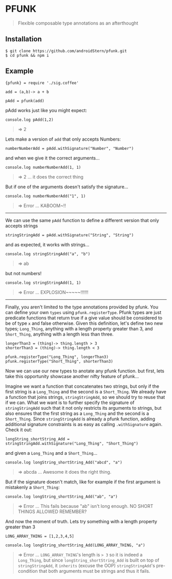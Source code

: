 # PFUNK

> Flexible composable type annotations as an afterthought

## Installation

```
$ git clone https://github.com/androidStern/pfunk.git
$ cd pfunk && npm i
```


## Example

```
{pfunk} = require './sig.coffee'

add = (a,b)-> a + b

pAdd = pfunk(add)
```

pAdd works just like you might expect:
```
console.log pAdd(1,2)
```
>=> 2

Lets make a version of `add` that only accepts Numbers:

```
numberNumberAdd = pAdd.withSignature("Number", "Number")

```

and when we give it the correct arguments...
```
console.log numberNumberAdd(1, 1)
```
>=> 2 ... it does the correct thing

But if one of the arguments doesn't satisfy the signature...

```
console.log numberNumberAdd("1", 1)
```

>=> Error ... KABOOM~!!

---
We can use the same `pAdd` function to define a different
version that only accepts strings

```
stringStringAdd = pAdd.withSignature("String", "String")
```

and as expected, it works with strings...
```
console.log stringStringAdd("a", "b")
```
>=> ab

but not numbers!
```
console.log stringStringAdd(1, 1)
```
>=> Error ... EXPLOSION~~~~~!!!!!!

---

Finally,  you aren't limited to the type annotations provided by pfunk. You can define your own
`types` using `pfunk.registerType`. Pfunk types are just predicate functions that return
true if a give value should be considered to be of type `x` and false otherwise.
Given this definition, let's define two new types; `Long_Thing`, anything with a length
property greater than 3, and `Short_Thing`, anything with a length less than three.

```
longerThan3 = (thing)-> thing.length > 3
shorterThan3 = (thing)-> thing.length < 3

pfunk.registerType("Long_Thing", longerThan3)
pfunk.registerType("Short_Thing", shorterThan3)

```


Now we can use our new types to anotate any pfunk function.
but first, lets take this opportunity showcase another nifty feature of pfunk...

Imagine we want a function that concatenates two strings, but only if the
first string is a `Long_Thing` and the second is a `Short_Thing`.
We already have a function that joins strings, `stringStringAdd`, so we should try
to reuse that if we can. What we want is to further specify the signature
of `stringStringAdd` such that it not only restricts its arguments to strings, but
also ensures that the first string as a `Long_Thing` and the second is a `Short_Thing`.
Since `stringStringAdd` is already a pfunk function, adding additional signature constraints
is as easy as calling `.withSignature` again. Check it out:
```
longString_shortString_Add = stringStringAdd.withSignature("Long_Thing", "Short_Thing")
```
and given a `Long_Thing` and a `Short_Thing`...
```
console.log longString_shortString_Add("abcd", "a")
```
>=> abcda ... Awesome it does the right thing.

But if the signature doesn't match, like for example if the first argument is
mistakenly a `Short_Thing`:
```
console.log longString_shortString_Add("ab", "a")
```
>=> Error ... This fails because "ab" isn't long enough. NO SHORT THINGS ALLOWED REMEMBER?

And now the moment of truth. Lets try something with a length property greater than 3

```
LONG_ARRAY_THING = [1,2,3,4,5]

console.log longString_shortString_Add(LONG_ARRAY_THING, "a")

```
>=> Error ...
`LONG_ARRAY_THING`'s length is `> 3` so it is indeed a `Long_Thing`, but since `longString_shortString_Add` is built on top of
`stringStringAdd`, it `inherits` (excuse the OOP) `stringStringAdd`'s pre-condition that both arguments
must be strings and thus it fails.
